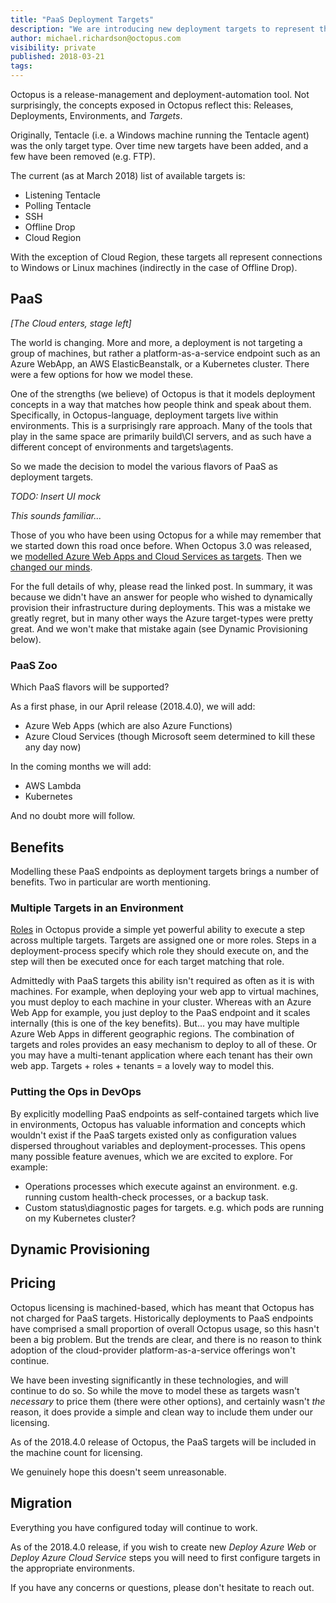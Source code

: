 ```yaml
---
title: "PaaS Deployment Targets"
description: "We are introducing new deployment targets to represent the platform-as-a-service offerings"
author: michael.richardson@octopus.com
visibility: private
published: 2018-03-21
tags:
---
```


Octopus is a release-management and deployment-automation tool.  Not surprisingly, the concepts exposed in Octopus reflect this: Releases, Deployments, Environments, and _Targets_. 

Originally, Tentacle (i.e. a Windows machine running the Tentacle agent) was the only target type. Over time new targets have been added, and a few have been removed (e.g. FTP).

The current (as at March 2018) list of available targets is:

- Listening Tentacle
- Polling Tentacle
- SSH
- Offline Drop
- Cloud Region

With the exception of Cloud Region, these targets all represent connections to Windows or Linux machines (indirectly in the case of Offline Drop).

## PaaS

_[The Cloud enters, stage left]_

The world is changing. More and more, a deployment is not targeting a group of machines, but rather a platform-as-a-service endpoint such as an Azure WebApp, an AWS ElasticBeanstalk, or a Kubernetes cluster. There were a few options for how we model these.  

One of the strengths (we believe) of Octopus is that it models deployment concepts in a way that matches how people think and speak about them. Specifically, in Octopus-language, deployment targets live within environments.  This is a surprisingly rare approach.  Many of the tools that play in the same space are primarily build\CI servers, and as such have a different concept of environments and targets\agents.  

So we made the decision to model the various flavors of PaaS as deployment targets.   

_TODO: Insert UI mock_

_This sounds familiar..._

Those of you who have been using Octopus for a while may remember that we started down this road once before.  When Octopus 3.0 was released, we [modelled Azure Web Apps and Cloud Services as targets](https://octopus.com/blog/deployment-targets-in-octopus-3).  Then we [changed our minds](https://octopus.com/blog/azure-changes).  

For the full details of why, please read the linked post.  In summary, it was because we didn't have an answer for people who wished to dynamically provision their infrastructure during deployments.  This was a mistake we greatly regret, but in many other ways the Azure target-types were pretty great. And we won't make that mistake again (see Dynamic Provisioning below). 

### PaaS Zoo

Which PaaS flavors will be supported?

As a first phase, in our April release (2018.4.0), we will add:

- Azure Web Apps (which are also Azure Functions)
- Azure Cloud Services (though Microsoft seem determined to kill these any day now)

In the coming months we will add:

- AWS Lambda
- Kubernetes 

And no doubt more will follow.

## Benefits

Modelling these PaaS endpoints as deployment targets brings a number of benefits. Two in particular are worth mentioning.

### Multiple Targets in an Environment 

[Roles](https://octopus.com/docs/infrastructure/environments/target-roles) in Octopus provide a simple yet powerful ability to execute a step across multiple targets.  Targets are assigned one or more roles. Steps in a deployment-process specify which role they should execute on, and the step will then be executed once for each target matching that role. 

Admittedly with PaaS targets this ability isn't required as often as it is with machines.  For example, when deploying your web app to virtual machines, you must deploy to each machine in your cluster. Whereas with an Azure Web App for example, you just deploy to the PaaS endpoint and it scales internally (this is one of the key benefits).  But... you may have multiple Azure Web Apps in different geographic regions.  The combination of targets and roles provides an easy mechanism to deploy to all of these. Or you may have a multi-tenant application where each tenant has their own web app.  Targets + roles + tenants = a lovely way to model this.  

### Putting the Ops in DevOps

By explicitly modelling PaaS endpoints as self-contained targets which live in environments, Octopus has valuable information and concepts which wouldn't exist if the PaaS targets existed only as configuration values dispersed throughout variables and deployment-processes.  This opens many possible feature avenues, which we are excited to explore.  For example:

- Operations processes which execute against an environment. e.g. running custom health-check processes, or a backup task. 
- Custom status\diagnostic pages for targets. e.g. which pods are running on my Kubernetes cluster? 

## Dynamic Provisioning

## Pricing

Octopus licensing is machined-based, which has meant that Octopus has not charged for PaaS targets.  Historically deployments to PaaS endpoints have comprised a small proportion of overall Octopus usage, so this hasn't been a big problem.  But the trends are clear, and there is no reason to think adoption of the cloud-provider platform-as-a-service offerings won't continue.   

We have been investing significantly in these technologies, and will continue to do so.  So while the move to model these as targets wasn't _necessary_ to price them (there were other options), and certainly wasn't _the_ reason, it does provide a simple and clean way to include them under our licensing. 

As of the 2018.4.0 release of Octopus, the PaaS targets will be included in the machine count for licensing.

We genuinely hope this doesn't seem unreasonable. 

## Migration

Everything you have configured today will continue to work.

As of the 2018.4.0 release, if you wish to create new _Deploy Azure Web_ or _Deploy Azure Cloud Service_ steps you will need to first configure targets in the appropriate environments.  

If you have any concerns or questions, please don't hesitate to reach out.